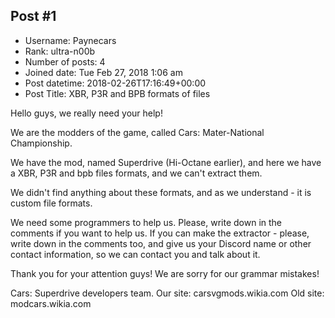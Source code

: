 ## Post #1
- Username: Paynecars
- Rank: ultra-n00b
- Number of posts: 4
- Joined date: Tue Feb 27, 2018 1:06 am
- Post datetime: 2018-02-26T17:16:49+00:00
- Post Title: XBR, P3R and BPB formats of files

Hello guys, we really need your help!

We are the modders of the game, called Cars: Mater-National Championship.

We have the mod, named Superdrive (Hi-Octane earlier), and here we have a XBR, P3R and bpb files formats, and we can't extract them.

We didn't find anything about these formats, and as we understand - it is custom file formats. 

We need some programmers to help us. Please, write down in the comments if you want to help us. If you can make the extractor - please, write down in the comments too, and give us your Discord name or other contact information, so we can contact you and talk about it.   

Thank you for your attention guys! We are sorry for our grammar mistakes!

   Cars: Superdrive developers team. 
Our site: carsvgmods.wikia.com
Old site: modcars.wikia.com
